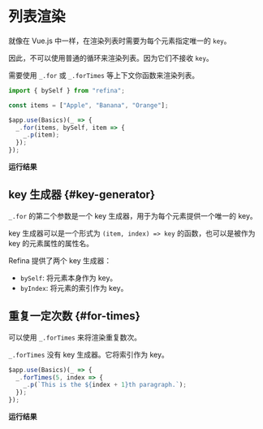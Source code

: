 <script setup>
import ListRenderingVue from "snippets/list-rendering.vue";
import ForTimesVue from "snippets/for-times.vue";
</script>

# 列表渲染

就像在 Vue.js 中一样，在渲染列表时需要为每个元素指定唯一的 `key`。

因此，不可以使用普通的循环来渲染列表。因为它们不接收 `key`。

需要使用 `_.for` 或 `_.forTimes` 等上下文你函数来渲染列表。

```ts
import { bySelf } from "refina";

const items = ["Apple", "Banana", "Orange"];

$app.use(Basics)(_ => {
  _.for(items, bySelf, item => {
    _.p(item);
  });
});
```

**运行结果**

<ListRenderingVue />

## key 生成器 {#key-generator}

`_.for` 的第二个参数是一个 key 生成器，用于为每个元素提供一个唯一的 key。

key 生成器可以是一个形式为 `(item, index) => key` 的函数，也可以是被作为 key 的元素属性的属性名。

Refina 提供了两个 key 生成器：

- `bySelf`: 将元素本身作为 key。
- `byIndex`: 将元素的索引作为 key。

## 重复一定次数 {#for-times}

可以使用 `_.forTimes` 来将渲染重复数次。

`_.forTimes` 没有 key 生成器。它将索引作为 key。

```ts
$app.use(Basics)(_ => {
  _.forTimes(5, index => {
    _.p(`This is the ${index + 1}th paragraph.`);
  });
});
```

**运行结果**

<ForTimesVue />
